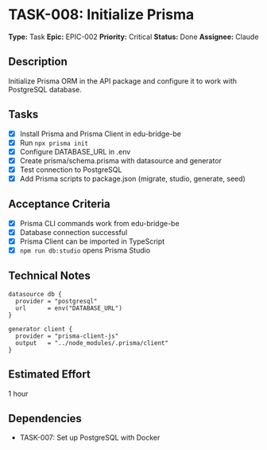# TASK-008: Initialize Prisma

**Type:** Task
**Epic:** EPIC-002
**Priority:** Critical
**Status:** Done
**Assignee:** Claude

## Description
Initialize Prisma ORM in the API package and configure it to work with PostgreSQL database.

## Tasks
- [x] Install Prisma and Prisma Client in edu-bridge-be
- [x] Run `npx prisma init`
- [x] Configure DATABASE_URL in .env
- [x] Create prisma/schema.prisma with datasource and generator
- [x] Test connection to PostgreSQL
- [x] Add Prisma scripts to package.json (migrate, studio, generate, seed)

## Acceptance Criteria
- [x] Prisma CLI commands work from edu-bridge-be
- [x] Database connection successful
- [x] Prisma Client can be imported in TypeScript
- [x] `npm run db:studio` opens Prisma Studio

## Technical Notes
```prisma
datasource db {
  provider = "postgresql"
  url      = env("DATABASE_URL")
}

generator client {
  provider = "prisma-client-js"
  output   = "../node_modules/.prisma/client"
}
```

## Estimated Effort
1 hour

## Dependencies
- TASK-007: Set up PostgreSQL with Docker
